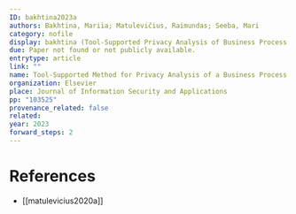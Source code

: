 ```yaml
---
ID: bakhtina2023a
authors: Bakhtina, Mariia; Matulevičius, Raimundas; Seeba, Mari
category: nofile
display: bakhtina (Tool-Supported Privacy Analysis of Business Process Models)
due: Paper not found or not publicly available.
entrytype: article
link: ""
name: Tool-Supported Method for Privacy Analysis of a Business Process Model
organization: Elsevier
place: Journal of Information Security and Applications
pp: "103525"
provenance_related: false
related: 
year: 2023
forward_steps: 2
---
```


# References

- [[matulevicius2020a]]